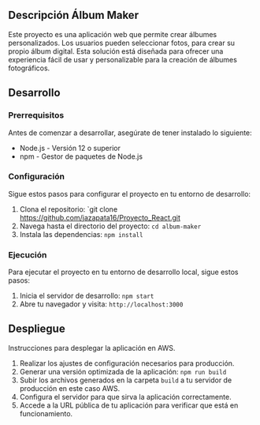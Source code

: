 ## Descripción Álbum Maker

Este proyecto es una aplicación web que permite crear álbumes personalizados. 
Los usuarios pueden seleccionar fotos, para crear su propio álbum digital. 
Esta solución está diseñada para ofrecer una experiencia fácil de usar y personalizable para la creación de álbumes fotográficos.

## Desarrollo

### Prerrequisitos

Antes de comenzar a desarrollar, asegúrate de tener instalado lo siguiente:

- Node.js - Versión 12 o superior
- npm - Gestor de paquetes de Node.js

### Configuración

Sigue estos pasos para configurar el proyecto en tu entorno de desarrollo:

1. Clona el repositorio: `git clone https://github.com/jazapata16/Proyecto_React.git
2. Navega hasta el directorio del proyecto: `cd album-maker`
3. Instala las dependencias: `npm install`

### Ejecución

Para ejecutar el proyecto en tu entorno de desarrollo local, sigue estos pasos:

1. Inicia el servidor de desarrollo: `npm start`
2. Abre tu navegador y visita: `http://localhost:3000`

## Despliegue
Instrucciones para desplegar la aplicación en AWS.
1. Realizar los ajustes de configuración necesarios para producción.
2. Generar una versión optimizada de la aplicación: `npm run build`
3. Subir los archivos generados en la carpeta `build` a tu servidor de producción en este caso AWS.
4. Configura el servidor para que sirva la aplicación correctamente.
5. Accede a la URL pública de tu aplicación para verificar que está en funcionamiento.
